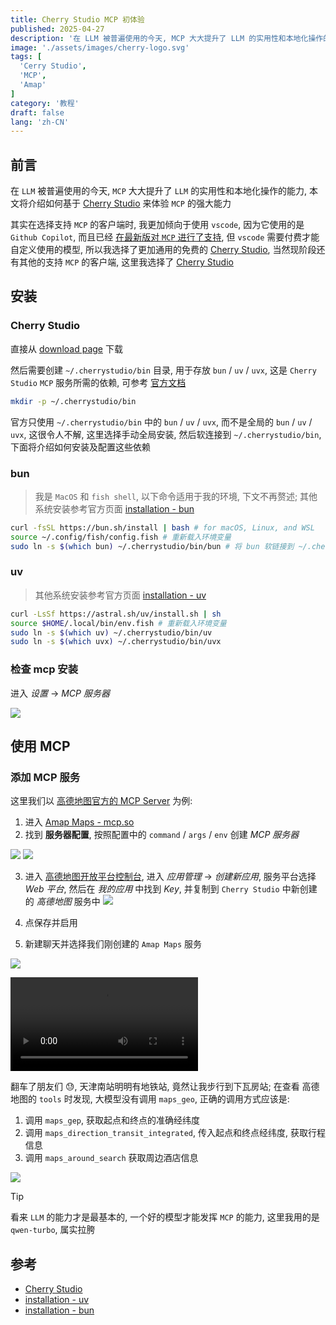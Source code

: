 ```yaml
---
title: Cherry Studio MCP 初体验
published: 2025-04-27
description: '在 LLM 被普遍使用的今天, MCP 大大提升了 LLM 的实用性和本地化操作的能力, 本文将介绍如何基于 Cherry Studio 来体验 MCP 的强大能力'
image: './assets/images/cherry-logo.svg'
tags: [
  'Cerry Studio',
  'MCP',
  'Amap'
]
category: '教程'
draft: false 
lang: 'zh-CN'
---
```


## 前言
在 `LLM` 被普遍使用的今天, `MCP` 大大提升了 `LLM` 的实用性和本地化操作的能力, 本文将介绍如何基于 [Cherry Studio](https://cherry-ai.com/) 来体验 `MCP` 的强大能力

其实在选择支持 `MCP` 的客户端时, 我更加倾向于使用 `vscode`, 因为它使用的是 `Github Copilot`, 而且已经 [在最新版对 `MCP` 进行了支持](https://code.visualstudio.com/blogs/2025/04/07/agentMode), 但 `vscode` 需要付费才能自定义使用的模型, 所以我选择了更加通用的免费的 [Cherry Studio](https://cherry-ai.com/), 当然现阶段还有其他的支持 `MCP` 的客户端, 这里我选择了 [Cherry Studio](https://cherry-ai.com/)

## 安装
### Cherry Studio
直接从 [download page](https://cherry-ai.com/download) 下载

然后需要创建 `~/.cherrystudio/bin` 目录, 用于存放 `bun` / `uv` / `uvx`, 这是 `Cherry Studio` `MCP` 服务所需的依赖, 可参考 [官方文档](https://docs.cherry-ai.com/advanced-basic/mcp/install)

```bash
mkdir -p ~/.cherrystudio/bin
```

官方只使用 `~/.cherrystudio/bin` 中的 `bun` / `uv` / `uvx`, 而不是全局的 `bun` / `uv` / `uvx`, 这很令人不解, 这里选择手动全局安装, 然后软连接到 `~/.cherrystudio/bin`, 下面将介绍如何安装及配置这些依赖

### bun
> 我是 `MacOS` 和 `fish shell`, 以下命令适用于我的环境, 下文不再赘述; 
> 其他系统安装参考官方页面 [installation - bun](https://bun.sh/docs/installation)

```bash
curl -fsSL https://bun.sh/install | bash # for macOS, Linux, and WSL
source ~/.config/fish/config.fish # 重新载入环境变量
sudo ln -s $(which bun) ~/.cherrystudio/bin/bun # 将 bun 软链接到 ~/.cherrystudio/bin/bun
```

### uv
> 其他系统安装参考官方页面 [installation - uv](https://docs.astral.sh/uv/getting-started/installation/)

```bash
curl -LsSf https://astral.sh/uv/install.sh | sh
source $HOME/.local/bin/env.fish # 重新载入环境变量
sudo ln -s $(which uv) ~/.cherrystudio/bin/uv
sudo ln -s $(which uvx) ~/.cherrystudio/bin/uvx
```

### 检查 mcp 安装
进入 *设置* -> *MCP 服务器*

![](./assets/images/cherry-studio-mcp-panel.png)

## 使用 MCP
### 添加 MCP 服务
这里我们以 [高德地图官方的 MCP Server](https://mcp.so/server/amap-maps/amap) 为例:

1. 进入 [Amap Maps - mcp.so](https://mcp.so/server/amap-maps/amap)
2. 找到 **服务器配置**, 按照配置中的 `command` / `args` / `env` 创建 *MCP 服务器*

![](./assets/images/cherry-studio-mcpso.png)
![](./assets/images/cherry-studio-amap-create.png)

3. 进入 [高德地图开放平台控制台](https://console.amap.com/), 进入 *应用管理* -> *创建新应用*, 服务平台选择 *Web 平台*, 然后在 *我的应用* 中找到 *Key*, 并复制到 `Cherry Studio` 中新创建的 *高德地图* 服务中
![](./assets/images/cherry-studio-amap-apps.png)

4. 点保存并启用
5. 新建聊天并选择我们刚创建的 `Amap Maps` 服务

![](./assets/images/cherry-studio-select-mcp.png)

<video controls>
  <source src="/static-videos/cherry-studio-amap-test.mp4" type="video/mp4">
</video>

翻车了朋友们 😓, 天津南站明明有地铁站, 竟然让我步行到下瓦房站; 在查看 高德地图的 `tools` 时发现, 大模型没有调用 `maps_geo`, 正确的调用方式应该是:

1. 调用 `maps_gep`, 获取起点和终点的准确经纬度
2. 调用 `maps_direction_transit_integrated`, 传入起点和终点经纬度, 获取行程信息
3. 调用 `maps_around_search` 获取周边酒店信息

![](./assets/images/cherry-studio-amap-tools.png)

> [!TIP]
看来 `LLM` 的能力才是最基本的, 一个好的模型才能发挥 `MCP` 的能力, 这里我用的是 `qwen-turbo`, 属实拉胯

## 参考
- [Cherry Studio](https://cherry-ai.com/)
- [installation - uv](https://docs.astral.sh/uv/getting-started/installation/)
- [installation - bun](https://bun.sh/docs/installation)
